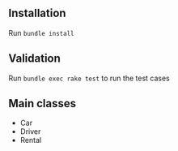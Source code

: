 ## Installation
Run `bundle install`


## Validation

Run `bundle exec rake test` to run the test cases

## Main classes

* Car
* Driver
* Rental

